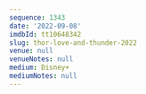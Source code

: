 ```yaml
---
sequence: 1343
date: '2022-09-08'
imdbId: tt10648342
slug: thor-love-and-thunder-2022
venue: null
venueNotes: null
medium: Disney+
mediumNotes: null
---
```


